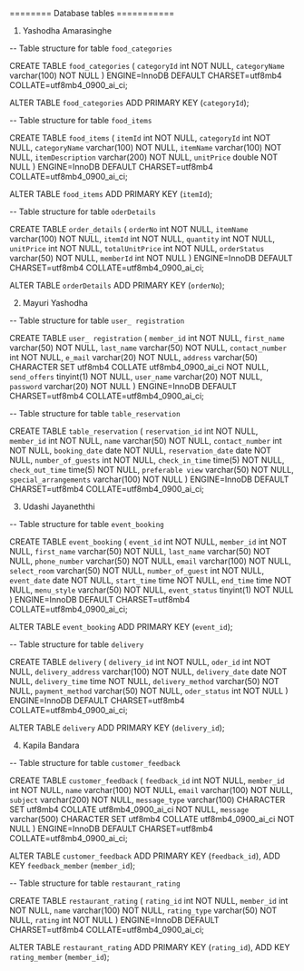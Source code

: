 ======== Database tables ===========

1. Yashodha Amarasinghe

-- Table structure for table `food_categories`

CREATE TABLE `food_categories` (
  `categoryId` int NOT NULL,
  `categoryName` varchar(100) NOT NULL
) ENGINE=InnoDB DEFAULT CHARSET=utf8mb4 COLLATE=utf8mb4_0900_ai_ci;

ALTER TABLE `food_categories`
  ADD PRIMARY KEY (`categoryId`);


-- Table structure for table `food_items`

CREATE TABLE `food_items` (
  `itemId` int NOT NULL,
  `categoryId` int NOT NULL,
  `categoryName` varchar(100) NOT NULL,
  `itemName` varchar(100) NOT NULL,
  `itemDescription` varchar(200) NOT NULL,
  `unitPrice` double NOT NULL
) ENGINE=InnoDB DEFAULT CHARSET=utf8mb4 COLLATE=utf8mb4_0900_ai_ci;

ALTER TABLE `food_items`
  ADD PRIMARY KEY (`itemId`);

-- Table structure for table `oderDetails`

CREATE TABLE `order_details` (
  `orderNo` int NOT NULL,
  `itemName` varchar(100) NOT NULL,
  `itemId` int NOT NULL,
  `quantity` int NOT NULL,
  `unitPrice` int NOT NULL,
  `totalUnitPrice` int NOT NULL,
  `orderStatus` varchar(50) NOT NULL,
  `memberId` int NOT NULL
) ENGINE=InnoDB DEFAULT CHARSET=utf8mb4 COLLATE=utf8mb4_0900_ai_ci;

ALTER TABLE `orderDetails`
  ADD PRIMARY KEY (`orderNo`);

2. Mayuri Yashodha

-- Table structure for table `user_ registration`


CREATE TABLE `user_ registration` (
  `member_id` int NOT NULL,
  `first_name` varchar(50) NOT NULL,
  `last_name` varchar(50) NOT NULL,
  `contact_number` int NOT NULL,
  `e_mail` varchar(20) NOT NULL,
  `address` varchar(50) CHARACTER SET utf8mb4 COLLATE utf8mb4_0900_ai_ci NOT NULL,
  `send_offers` tinyint(1) NOT NULL,
  `user_name` varchar(20) NOT NULL,
  `password` varchar(20) NOT NULL
) ENGINE=InnoDB DEFAULT CHARSET=utf8mb4 COLLATE=utf8mb4_0900_ai_ci;

-- Table structure for table `table_reservation`


CREATE TABLE `table_reservation` (
  `reservation_id` int NOT NULL,
  `member_id` int NOT NULL,
  `name` varchar(50) NOT NULL,
  `contact_number` int NOT NULL,
  `booking_date` date NOT NULL,
  `reservation_date` date NOT NULL,
  `number_of_guests` int NOT NULL,
  `check_in_time` time(5) NOT NULL,
  `check_out_time` time(5) NOT NULL,
  `preferable view` varchar(50) NOT NULL,
  `special_arrangements` varchar(100) NOT NULL
) ENGINE=InnoDB DEFAULT CHARSET=utf8mb4 COLLATE=utf8mb4_0900_ai_ci;


3. Udashi Jayaneththi

-- Table structure for table `event_booking`

CREATE TABLE `event_booking` (
  `event_id` int NOT NULL,
  `member_id` int NOT NULL,
  `first_name` varchar(50) NOT NULL,
  `last_name` varchar(50) NOT NULL,
  `phone_number` varchar(50) NOT NULL,
  `email` varchar(100) NOT NULL,
  `select_room` varchar(50) NOT NULL,
  `number_of_guest` int NOT NULL,
  `event_date` date NOT NULL,
  `start_time` time NOT NULL,
  `end_time` time NOT NULL,
  `menu_style` varchar(50) NOT NULL,
  `event_status` tinyint(1) NOT NULL
) ENGINE=InnoDB DEFAULT CHARSET=utf8mb4 COLLATE=utf8mb4_0900_ai_ci;


ALTER TABLE `event_booking`
  ADD PRIMARY KEY (`event_id`);

-- Table structure for table `delivery`

CREATE TABLE `delivery` (
  `delivery_id` int NOT NULL,
  `oder_id` int NOT NULL,
  `delivery_address` varchar(100) NOT NULL,
  `delivery_date` date NOT NULL,
  `delivery_time` time NOT NULL,
  `delivery_method` varchar(50) NOT NULL,
  `payment_method` varchar(50) NOT NULL,
  `oder_status` int NOT NULL
) ENGINE=InnoDB DEFAULT CHARSET=utf8mb4 COLLATE=utf8mb4_0900_ai_ci;

ALTER TABLE `delivery`
  ADD PRIMARY KEY (`delivery_id`);


4. Kapila Bandara

-- Table structure for table `customer_feedback`

CREATE TABLE `customer_feedback` (
  `feedback_id` int NOT NULL,
  `member_id` int NOT NULL,
  `name` varchar(100) NOT NULL,
  `email` varchar(100) NOT NULL,
  `subject` varchar(200) NOT NULL,
  `message_type` varchar(100) CHARACTER SET utf8mb4 COLLATE utf8mb4_0900_ai_ci NOT NULL,
  `message` varchar(500) CHARACTER SET utf8mb4 COLLATE utf8mb4_0900_ai_ci NOT NULL
) ENGINE=InnoDB DEFAULT CHARSET=utf8mb4 COLLATE=utf8mb4_0900_ai_ci;

ALTER TABLE `customer_feedback`
  ADD PRIMARY KEY (`feedback_id`),
  ADD KEY `feedback_member` (`member_id`);


-- Table structure for table `restaurant_rating`

CREATE TABLE `restaurant_rating` (
  `rating_id` int NOT NULL,
  `member_id` int NOT NULL,
  `name` varchar(100) NOT NULL,
  `rating_type` varchar(50) NOT NULL,
  `rating` int NOT NULL
) ENGINE=InnoDB DEFAULT CHARSET=utf8mb4 COLLATE=utf8mb4_0900_ai_ci;


ALTER TABLE `restaurant_rating`
  ADD PRIMARY KEY (`rating_id`),
  ADD KEY `rating_member` (`member_id`);
